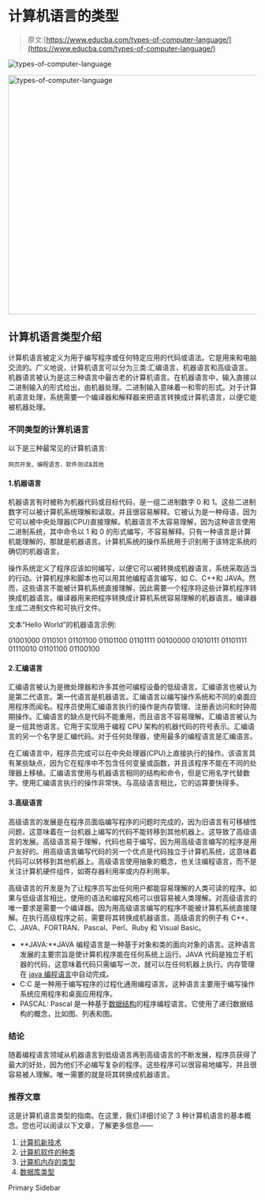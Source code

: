 # 计算机语言的类型

> 原文:[https://www.educba.com/types-of-computer-language/](https://www.educba.com/types-of-computer-language/)

![types-of-computer-language](../Images/e99cc9f2346b09df441c5f11aaa075e7.png)

<noscript><img class="alignnone size-full wp-image-275773" src="../Images/e99cc9f2346b09df441c5f11aaa075e7.png" alt="types-of-computer-language" width="862" height="484" srcset="https://cdn.educba.com/academy/wp-content/uploads/2020/01/types-of-computer-language.jpg 862w, https://cdn.educba.com/academy/wp-content/uploads/2020/01/types-of-computer-language-300x168.jpg 300w, https://cdn.educba.com/academy/wp-content/uploads/2020/01/types-of-computer-language-768x431.jpg 768w" sizes="(max-width: 862px) 100vw, 862px" data-original-src="https://cdn.educba.com/academy/wp-content/uploads/2020/01/types-of-computer-language.jpg"/></noscript>

## 计算机语言类型介绍

计算机语言被定义为用于编写程序或任何特定应用的代码或语法。它是用来和电脑交流的。广义地说，计算机语言可以分为三类:汇编语言、机器语言和高级语言。机器语言被认为是这三种语言中最古老的计算机语言。在机器语言中，输入直接以二进制输入的形式给出，由机器处理。二进制输入意味着一和零的形式。对于计算机语言处理，系统需要一个编译器和解释器来把语言转换成计算机语言，以便它能被机器处理。

### 不同类型的计算机语言

以下是三种最常见的计算机语言:

<small>网页开发、编程语言、软件测试&其他</small>

#### 1.机器语言

机器语言有时被称为机器代码或目标代码，是一组二进制数字 0 和 1。这些二进制数字可以被计算机系统理解和读取，并且很容易解释。它被认为是一种母语，因为它可以被中央处理器(CPU)直接理解。机器语言不太容易理解，因为这种语言使用二进制系统，其中命令以 1 和 0 的形式编写，不容易解释。只有一种语言是计算机能理解的，那就是机器语言。计算机系统的操作系统用于识别用于该特定系统的确切的机器语言。

操作系统定义了程序应该如何编写，以便它可以被转换成机器语言，系统采取适当的行动。计算机程序和脚本也可以用其他编程语言编写，如 C、C++和 JAVA。然而，这些语言不能被计算机系统直接理解，因此需要一个程序将这些计算机程序转换成机器语言。编译器用来把程序转换成计算机系统容易理解的机器语言。编译器生成二进制文件和可执行文件。

文本“Hello World”的机器语言示例:

01001000 0110101 01101100 01101100 01101111 00100000 01010111 01101111 01110010 01101100 01100100

#### 2.汇编语言

汇编语言被认为是微处理器和许多其他可编程设备的低级语言。汇编语言也被认为是第二代语言。第一代语言是机器语言。汇编语言以编写操作系统和不同的桌面应用程序而闻名。程序员使用汇编语言执行的操作是内存管理、注册表访问和时钟周期操作。汇编语言的缺点是代码不能重用，而且语言不容易理解。汇编语言被认为是一组其他语言。它用于实现用于编程 CPU 架构的机器代码的符号表示。汇编语言的另一个名字是汇编代码。对于任何处理器，使用最多的编程语言是汇编语言。

在汇编语言中，程序员完成可以在中央处理器(CPU)上直接执行的操作。该语言具有某些缺点，因为它在程序中不包含任何变量或函数，并且该程序不能在不同的处理器上移植。汇编语言使用与机器语言相同的结构和命令，但是它用名字代替数字。使用汇编语言执行的操作非常快。与高级语言相比，它的运算要快得多。

#### 3.高级语言

高级语言的发展是在程序员面临编写程序的问题时完成的，因为旧语言有可移植性问题，这意味着在一台机器上编写的代码不能转移到其他机器上。这导致了高级语言的发展。高级语言易于理解，代码也易于编写，因为用高级语言编写的程序是用户友好的。用高级语言编写代码的另一个优点是代码独立于计算机系统，这意味着代码可以转移到其他机器上。高级语言使用抽象的概念，也关注编程语言，而不是关注计算机硬件组件，如寄存器利用率或内存利用率。

高级语言的开发是为了让程序员写出任何用户都能容易理解的人类可读的程序。如果与低级语言相比，使用的语法和编程风格可以很容易被人类理解。对高级语言的唯一要求是需要一个编译器。因为用高级语言编写的程序不能被计算机系统直接理解。在执行高级程序之前，需要将其转换成机器语言。高级语言的例子有 C++、C、JAVA、FORTRAN、Pascal、Perl、Ruby 和 Visual Basic。

*   **JAVA:**JAVA 编程语言是一种基于对象和类的面向对象的语言。这种语言发展的主要宗旨是使计算机程序能在任何系统上运行。JAVA 代码是独立于机器的代码，这意味着代码只需编写一次，就可以在任何机器上执行。内存管理在 [java 编程语言](https://www.educba.com/java-programming-language-features/)中自动完成。
*   C:C 是一种用于编写程序的过程化通用编程语言。这种语言主要用于编写操作系统应用程序和桌面应用程序。
*   PASCAL: Pascal 是一种基于[数据结构](https://www.educba.com/what-is-data-structure/)的程序编程语言。它使用了递归数据结构的概念，比如图、列表和图。

### 结论

随着编程语言领域从机器语言到低级语言再到高级语言的不断发展，程序员获得了最大的好处，因为他们不必编写复杂的程序。这些程序可以很容易地编写，并且很容易被人理解。唯一需要的就是将其转换成机器语言。

### 推荐文章

这是计算机语言类型的指南。在这里，我们详细讨论了 3 种计算机语言的基本概念。您也可以阅读以下文章，了解更多信息——

1.  [计算机新技术](https://www.educba.com/new-technologies-of-computer/)
2.  [计算机软件的种类](https://www.educba.com/types-of-computer-software/)
3.  [计算机内存的类型](https://www.educba.com/types-of-memory-in-computer/)
4.  [数据库类型](https://www.educba.com/types-of-database/)

<footer class="entry-footer">

<aside class="sidebar sidebar-primary widget-area" role="complementary" aria-label="Primary Sidebar">Primary Sidebar</aside>

</footer>